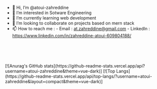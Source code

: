 - 👋 Hi, I’m @atoui-zahreddine
- 👀 I’m interested in Sotware Engineering
- 🌱 I’m currently learning web development 
- 💞️ I’m looking to collaborate on projects based on mern stack 
- 📫 How to reach me : - Email : at.zahreddine@gmail.com 
                       - LinkedIn : https://www.linkedin.com/in/zahreddine-atoui-609804188/

<br/>
<br/>
<br/>
<br/>

<div>
 [![Anurag's GitHub stats](https://github-readme-stats.vercel.app/api?username=atoui-zahreddine&theme=vue-dark)]
 [![Top Langs](https://github-readme-stats.vercel.app/api/top-langs/?username=atoui-zahreddine&layout=compact&theme=vue-dark)]
</div>     


<!---
atoui-zahreddine/atoui-zahreddine is a ✨ special ✨ repository because its `README.md` (this file) appears on your GitHub profile.
You can click the Preview link to take a look at your changes.
--->
